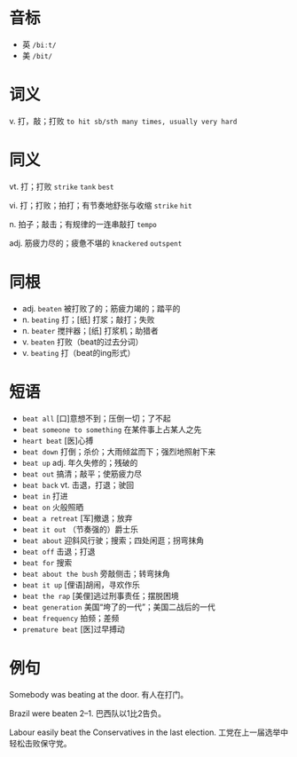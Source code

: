 # 音标

- 英 `/biːt/`
- 美 `/bit/`

# 词义

v. 打，敲；打败
`to hit sb/sth many times, usually very hard`

# 同义

vt. 打；打败
`strike` `tank` `best`

vi. 打；打败；拍打；有节奏地舒张与收缩
`strike` `hit`

n. 拍子；敲击；有规律的一连串敲打
`tempo`

adj. 筋疲力尽的；疲惫不堪的
`knackered` `outspent`

# 同根

- adj. `beaten` 被打败了的；筋疲力竭的；踏平的
- n. `beating` 打；[纸] 打浆；敲打；失败
- n. `beater` 搅拌器；[纸] 打浆机；助猎者
- v. `beaten` 打败（beat的过去分词）
- v. `beating` 打（beat的ing形式）

# 短语

- `beat all` [口]意想不到；压倒一切；了不起
- `beat someone to something` 在某件事上占某人之先
- `heart beat` [医]心搏
- `beat down` 打倒；杀价；大雨倾盆而下；强烈地照射下来
- `beat up` adj. 年久失修的；残破的
- `beat out` 搞清；敲平；使筋疲力尽
- `beat back` vt. 击退，打退；驶回
- `beat in` 打进
- `beat on` 火般照晒
- `beat a retreat` [军]撤退；放弃
- `beat it out` （节奏强的）爵士乐
- `beat about` 迎斜风行驶；搜索；四处闲逛；拐弯抹角
- `beat off` 击退；打退
- `beat for` 搜索
- `beat about the bush` 旁敲侧击；转弯抹角
- `beat it up` [俚语]胡闹，寻欢作乐
- `beat the rap` [美俚]逃过刑事责任；摆脱困境
- `beat generation` 美国“垮了的一代”；美国二战后的一代
- `beat frequency` 拍频；差频
- `premature beat` [医]过早搏动

# 例句

Somebody was beating at the door.
有人在打门。

Brazil were beaten 2–1.
巴西队以1比2告负。

Labour easily beat the Conservatives in the last election.
工党在上一届选举中轻松击败保守党。


